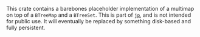 This crate contains a barebones placeholder implementation of a multimap on top
of a `BTreeMap` and a `BTreeSet`.  This is part of
[`jp`](https://github.com/jneem/jp), and is not intended for public use. It
will eventually be replaced by something disk-based and fully persistent.
